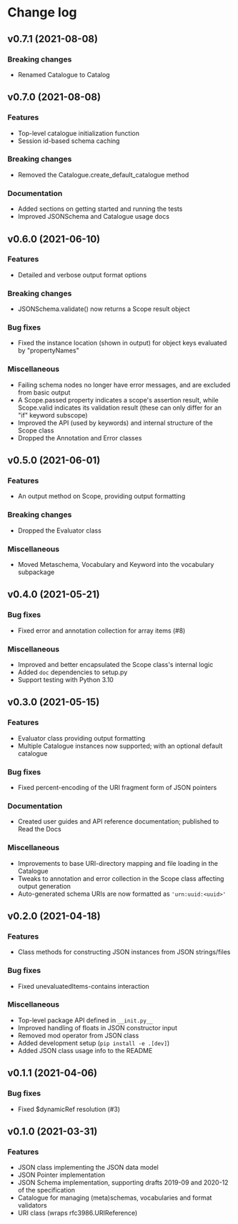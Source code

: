 # Change log

## v0.7.1 (2021-08-08)
### Breaking changes
* Renamed Catalogue to Catalog

## v0.7.0 (2021-08-08)
### Features
* Top-level catalogue initialization function
* Session id-based schema caching
### Breaking changes
* Removed the Catalogue.create_default_catalogue method
### Documentation
* Added sections on getting started and running the tests
* Improved JSONSchema and Catalogue usage docs

## v0.6.0 (2021-06-10)
### Features
* Detailed and verbose output format options
### Breaking changes
* JSONSchema.validate() now returns a Scope result object
### Bug fixes
* Fixed the instance location (shown in output) for object keys evaluated by "propertyNames"
### Miscellaneous
* Failing schema nodes no longer have error messages, and are excluded from basic output
* A Scope.passed property indicates a scope's assertion result, while Scope.valid indicates its
  validation result (these can only differ for an "if" keyword subscope)
* Improved the API (used by keywords) and internal structure of the Scope class
* Dropped the Annotation and Error classes

## v0.5.0 (2021-06-01)
### Features
* An output method on Scope, providing output formatting
### Breaking changes
* Dropped the Evaluator class
### Miscellaneous
* Moved Metaschema, Vocabulary and Keyword into the vocabulary subpackage

## v0.4.0 (2021-05-21)
### Bug fixes
* Fixed error and annotation collection for array items (#8)
### Miscellaneous
* Improved and better encapsulated the Scope class's internal logic
* Added `doc` dependencies to setup.py
* Support testing with Python 3.10

## v0.3.0 (2021-05-15)
### Features
* Evaluator class providing output formatting
* Multiple Catalogue instances now supported; with an optional default catalogue
### Bug fixes
* Fixed percent-encoding of the URI fragment form of JSON pointers
### Documentation
* Created user guides and API reference documentation; published to Read the Docs
### Miscellaneous
* Improvements to base URI-directory mapping and file loading in the Catalogue
* Tweaks to annotation and error collection in the Scope class affecting output generation
* Auto-generated schema URIs are now formatted as `'urn:uuid:<uuid>'`

## v0.2.0 (2021-04-18)
### Features
* Class methods for constructing JSON instances from JSON strings/files
### Bug fixes
* Fixed unevaluatedItems-contains interaction
### Miscellaneous
* Top-level package API defined in `__init.py__`
* Improved handling of floats in JSON constructor input
* Removed mod operator from JSON class
* Added development setup (`pip install -e .[dev]`)
* Added JSON class usage info to the README

## v0.1.1 (2021-04-06)
### Bug fixes
* Fixed $dynamicRef resolution (#3)

## v0.1.0 (2021-03-31)
### Features
* JSON class implementing the JSON data model
* JSON Pointer implementation
* JSON Schema implementation, supporting drafts 2019-09 and 2020-12 of the specification
* Catalogue for managing (meta)schemas, vocabularies and format validators
* URI class (wraps rfc3986.URIReference)

